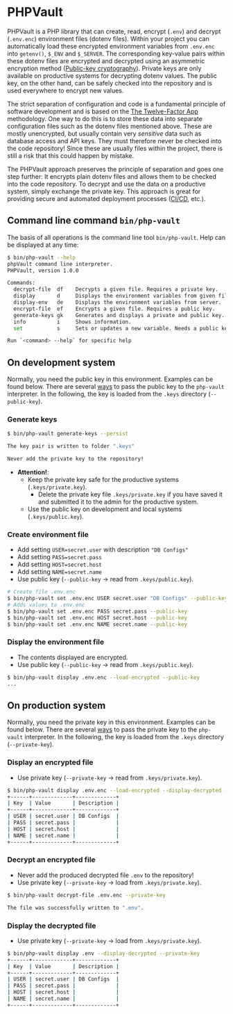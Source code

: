 # PHPVault

PHPVault is a PHP library that can create, read, encrypt (`.env`) and decrypt (`.env.enc`) environment files (dotenv
files). Within your project you can automatically load these encrypted environment variables from `.env.enc` into
`getenv()`, `$_ENV` and `$_SERVER`. The corresponding key-value pairs within these dotenv files are encrypted and
decrypted using an asymmetric encryption method
([Public-key cryptography](https://en.wikipedia.org/wiki/Public-key_cryptography)). Private keys are only available
on productive systems for decrypting dotenv values. The public key, on the other hand, can be safely checked into
the repository and is used everywhere to encrypt new values.

The strict separation of configuration and code is a fundamental principle of software development and is based on the
[The Twelve-Factor App](https://www.12factor.net/config) methodology. One way to do this is to store these data into
separate configuration files such as the dotenv files mentioned above. These are mostly unencrypted, but usually
contain very *sensitive* data such as database access and API keys. They must therefore never be checked into the code
repository! Since these are usually files within the project, there is still a risk that this could happen by mistake.

The PHPVault approach preserves the principle of separation and goes one step further: It encrypts plain dotenv
files and allows them to be checked into the code repository. To decrypt and use the data on a productive system,
simply exchange the private key. This approach is great for providing secure and automated deployment processes
([CI/CD](https://en.wikipedia.org/wiki/CI/CD), etc.).

## Command line command `bin/php-vault`

The basis of all operations is the command line tool `bin/php-vault`.  Help can be displayed at any time:

```bash
$ bin/php-vault --help
phpVault command line interpreter.
PHPVault, version 1.0.0

Commands:
  decrypt-file  df    Decrypts a given file. Requires a private key.
  display       d     Displays the environment variables from given file.
  display-env   de    Displays the environment variables from server.
  encrypt-file  ef    Encrypts a given file. Requires a public key.
  generate-keys gk    Generates and displays a private and public key.
  info          i     Shows information.
  set           s     Sets or updates a new variable. Needs a public key.

Run `<command> --help` for specific help
```

## On development system

Normally, you need the public key in this environment. Examples can be found below. There are several
[ways](docs/ENVIRONMENT.md) to pass the public key to the `php-vault` interpreter. In the following,
the key is loaded from the `.keys` directory (`--public-key`).

### Generate keys

```bash
$ bin/php-vault generate-keys --persist

The key pair is written to folder ".keys"

Never add the private key to the repository!
```

* **Attention!**:
	* Keep the private key safe for the productive systems (`.keys/private.key`).
	    * Delete the private key file `.keys/private.key` if you have saved it and submitted it to the admin for the productive system.
	* Use the public key on development and local systems (`.keys/public.key`).

### Create environment file

* Add setting `USER=secret.user` with description `"DB Configs"`
* Add setting `PASS=secret.pass`
* Add setting `HOST=secret.host`
* Add setting `NAME=secret.name`
* Use public key (`--public-key` → read from `.keys/public.key`).

```bash
# Create file .env.enc
$ bin/php-vault set .env.enc USER secret.user "DB Configs" --public-key --create
# Adds values to .env.enc
$ bin/php-vault set .env.enc PASS secret.pass --public-key
$ bin/php-vault set .env.enc HOST secret.host --public-key
$ bin/php-vault set .env.enc NAME secret.name --public-key
```

### Display the environment file

* The contents displayed are encrypted.
* Use public key (`--public-key` → read from `.keys/public.key`).

```bash
$ bin/php-vault display .env.enc --load-encrypted --public-key
...
```

## On production system

Normally, you need the private key in this environment. Examples can be found below. There are several
[ways](docs/ENVIRONMENT.md) to pass the private key to the `php-vault` interpreter. In the following,
the key is loaded from the `.keys` directory (`--private-key`).

### Display an encrypted file

* Use private key (`--private-key` → read from `.keys/private.key`).

```bash
$ bin/php-vault display .env.enc --load-encrypted --display-decrypted --private-key
+------+-------------+-------------+
| Key  | Value       | Description |
+------+-------------+-------------+
| USER | secret.user | DB Configs  |
| PASS | secret.pass |             |
| HOST | secret.host |             |
| NAME | secret.name |             |
+------+-------------+-------------+
```

### Decrypt an encrypted file

* Never add the produced decrypted file `.env` to the repository!
* Use private key (`--private-key` → load from `.keys/private.key`).

```bash
$ bin/php-vault decrypt-file .env.enc --private-key

The file was successfully written to ".env".
```

### Display the decrypted file

* Use private key (`--private-key` → load from `.keys/private.key`).

```bash
$ bin/php-vault display .env --display-decrypted --private-key
+------+-------------+-------------+
| Key  | Value       | Description |
+------+-------------+-------------+
| USER | secret.user | DB Configs  |
| PASS | secret.pass |             |
| HOST | secret.host |             |
| NAME | secret.name |             |
+------+-------------+-------------+
```
